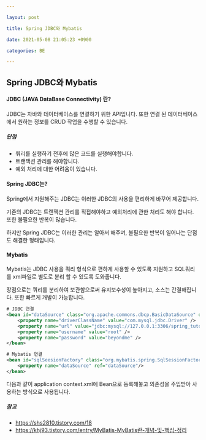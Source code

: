 ```yaml
---

layout: post

title: Spring JDBC와 Mybatis

date: 2021-05-08 21:05:23 +0900

categories: BE

---
```


Spring JDBC와 Mybatis
---

#### JDBC (JAVA DataBase Connectivity) 란?

JDBC는 자바와 데이터베이스를 연결하기 위한 API입니다. 또한 연결 된 데이터베이스에서 원하는 정보를 CRUD 작업을 수행할 수 있습니다.

##### 단점

- 쿼리를 실행하기 전후에 많은 코드를 실행해야합니다.
- 트랜잭션 관리를 해야합니다.
- 예외 처리에 대한 어려움이 있습니다.

#### Spring JDBC는?

Spring에서 지원해주는 JDBC는 이러한 JDBC의 사용을 편리하게 바꾸어 제공합니다.

기존의 JDBC는 트랜잭션 관리를 직접해야하고 예외처리에 관한 처리도 해야 합니다. 또한 불필요한 반복이 많습니다.

하지만 Spring JDBC는 이러한 관리는 알아서 해주며, 불필요한 반복이 일어나는 단점도 해결한 형태입니다.

#### Mybatis

Mybatis는 JDBC 사용을 쿼리 형식으로 편하게 사용할 수 있도록 지원하고 SQL쿼리를 xml파일로 별도로 분리 할 수 있도록 도와줍니다.

장점으로는 쿼리를 분리하여 보관함으로써 유지보수성이 높아지고, 소스는 간결해집니다. 또한 빠르게 개발이 가능합니다.

```xml
# JDBC 연결
<bean id="dataSource" class="org.apache.commons.dbcp.BasicDataSource" destroy-method="close">
    <property name="driverClassName" value="com.mysql.jdbc.Driver" />
    <property name="url" value="jdbc:mysql://127.0.0.1:3306/spring_tuto" />
    <property name="username" value="root" />
    <property name="password" value="beyondme" />
</bean>

# Mybatis 연결
<bean id="sqlSeesionFactory" class="org.mybatis.spring.SqlSessionFactoryBean">
    <property name="dataSource" ref="dataSource"/>
</bean>
```

다음과 같이 application context.xml에 Bean으로 등록해놓고 의존성을 주입받아 사용하는 방식으로 사용됩니다.

##### 참고

- https://shs2810.tistory.com/18
- https://khj93.tistory.com/entry/MyBatis-MyBatis란-개념-및-핵심-정리
